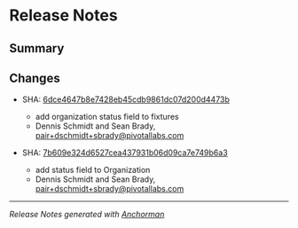 # Release Notes

## Summary

## Changes

* SHA: [6dce4647b8e7428eb45cdb9861dc07d200d4473b](git@github.com:cloudfoundry/cfoundry/commit/6dce4647b8e7428eb45cdb9861dc07d200d4473b)
    * add organization status field to fixtures
    * Dennis Schmidt and Sean Brady, pair+dschmidt+sbrady@pivotallabs.com


* SHA: [7b609e324d6527cea437931b06d09ca7e749b6a3](git@github.com:cloudfoundry/cfoundry/commit/7b609e324d6527cea437931b06d09ca7e749b6a3)
    * add status field to Organization
    * Dennis Schmidt and Sean Brady, pair+dschmidt+sbrady@pivotallabs.com


------

_Release Notes generated with [Anchorman](http://github.com/infews/anchorman)_